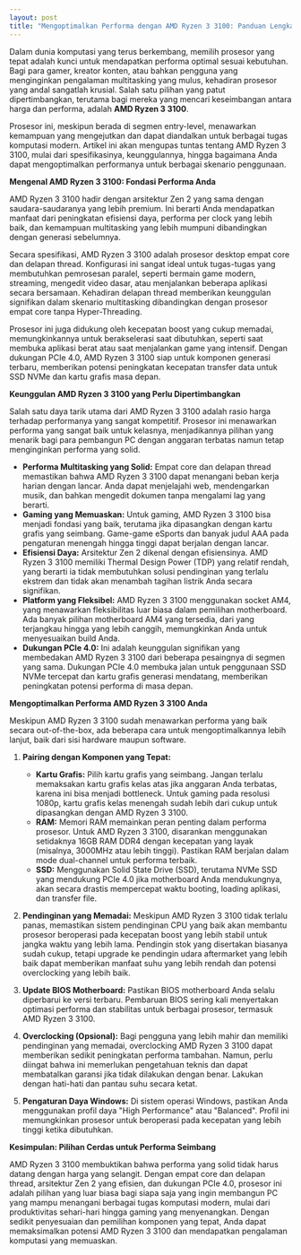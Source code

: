 ```yaml
---
layout: post
title: "Mengoptimalkan Performa dengan AMD Ryzen 3 3100: Panduan Lengkap"
---
```


Dalam dunia komputasi yang terus berkembang, memilih prosesor yang tepat adalah kunci untuk mendapatkan performa optimal sesuai kebutuhan. Bagi para gamer, kreator konten, atau bahkan pengguna yang menginginkan pengalaman multitasking yang mulus, kehadiran prosesor yang andal sangatlah krusial. Salah satu pilihan yang patut dipertimbangkan, terutama bagi mereka yang mencari keseimbangan antara harga dan performa, adalah **AMD Ryzen 3 3100**.

Prosesor ini, meskipun berada di segmen entry-level, menawarkan kemampuan yang mengejutkan dan dapat diandalkan untuk berbagai tugas komputasi modern. Artikel ini akan mengupas tuntas tentang AMD Ryzen 3 3100, mulai dari spesifikasinya, keunggulannya, hingga bagaimana Anda dapat mengoptimalkan performanya untuk berbagai skenario penggunaan.

**Mengenal AMD Ryzen 3 3100: Fondasi Performa Anda**

AMD Ryzen 3 3100 hadir dengan arsitektur Zen 2 yang sama dengan saudara-saudaranya yang lebih premium. Ini berarti Anda mendapatkan manfaat dari peningkatan efisiensi daya, performa per clock yang lebih baik, dan kemampuan multitasking yang lebih mumpuni dibandingkan dengan generasi sebelumnya.

Secara spesifikasi, AMD Ryzen 3 3100 adalah prosesor desktop empat core dan delapan thread. Konfigurasi ini sangat ideal untuk tugas-tugas yang membutuhkan pemrosesan paralel, seperti bermain game modern, streaming, mengedit video dasar, atau menjalankan beberapa aplikasi secara bersamaan. Kehadiran delapan thread memberikan keunggulan signifikan dalam skenario multitasking dibandingkan dengan prosesor empat core tanpa Hyper-Threading.

Prosesor ini juga didukung oleh kecepatan boost yang cukup memadai, memungkinkannya untuk berakselerasi saat dibutuhkan, seperti saat membuka aplikasi berat atau saat menjalankan game yang intensif. Dengan dukungan PCIe 4.0, AMD Ryzen 3 3100 siap untuk komponen generasi terbaru, memberikan potensi peningkatan kecepatan transfer data untuk SSD NVMe dan kartu grafis masa depan.

**Keunggulan AMD Ryzen 3 3100 yang Perlu Dipertimbangkan**

Salah satu daya tarik utama dari AMD Ryzen 3 3100 adalah rasio harga terhadap performanya yang sangat kompetitif. Prosesor ini menawarkan performa yang sangat baik untuk kelasnya, menjadikannya pilihan yang menarik bagi para pembangun PC dengan anggaran terbatas namun tetap menginginkan performa yang solid.

*   **Performa Multitasking yang Solid:** Empat core dan delapan thread memastikan bahwa AMD Ryzen 3 3100 dapat menangani beban kerja harian dengan lancar. Anda dapat menjelajahi web, mendengarkan musik, dan bahkan mengedit dokumen tanpa mengalami lag yang berarti.
*   **Gaming yang Memuaskan:** Untuk gaming, AMD Ryzen 3 3100 bisa menjadi fondasi yang baik, terutama jika dipasangkan dengan kartu grafis yang seimbang. Game-game eSports dan banyak judul AAA pada pengaturan menengah hingga tinggi dapat berjalan dengan lancar.
*   **Efisiensi Daya:** Arsitektur Zen 2 dikenal dengan efisiensinya. AMD Ryzen 3 3100 memiliki Thermal Design Power (TDP) yang relatif rendah, yang berarti ia tidak membutuhkan solusi pendinginan yang terlalu ekstrem dan tidak akan menambah tagihan listrik Anda secara signifikan.
*   **Platform yang Fleksibel:** AMD Ryzen 3 3100 menggunakan socket AM4, yang menawarkan fleksibilitas luar biasa dalam pemilihan motherboard. Ada banyak pilihan motherboard AM4 yang tersedia, dari yang terjangkau hingga yang lebih canggih, memungkinkan Anda untuk menyesuaikan build Anda.
*   **Dukungan PCIe 4.0:** Ini adalah keunggulan signifikan yang membedakan AMD Ryzen 3 3100 dari beberapa pesaingnya di segmen yang sama. Dukungan PCIe 4.0 membuka jalan untuk penggunaan SSD NVMe tercepat dan kartu grafis generasi mendatang, memberikan peningkatan potensi performa di masa depan.

**Mengoptimalkan Performa AMD Ryzen 3 3100 Anda**

Meskipun AMD Ryzen 3 3100 sudah menawarkan performa yang baik secara out-of-the-box, ada beberapa cara untuk mengoptimalkannya lebih lanjut, baik dari sisi hardware maupun software.

1.  **Pairing dengan Komponen yang Tepat:**
    *   **Kartu Grafis:** Pilih kartu grafis yang seimbang. Jangan terlalu memaksakan kartu grafis kelas atas jika anggaran Anda terbatas, karena ini bisa menjadi bottleneck. Untuk gaming pada resolusi 1080p, kartu grafis kelas menengah sudah lebih dari cukup untuk dipasangkan dengan AMD Ryzen 3 3100.
    *   **RAM:** Memori RAM memainkan peran penting dalam performa prosesor. Untuk AMD Ryzen 3 3100, disarankan menggunakan setidaknya 16GB RAM DDR4 dengan kecepatan yang layak (misalnya, 3000MHz atau lebih tinggi). Pastikan RAM berjalan dalam mode dual-channel untuk performa terbaik.
    *   **SSD:** Menggunakan Solid State Drive (SSD), terutama NVMe SSD yang mendukung PCIe 4.0 jika motherboard Anda mendukungnya, akan secara drastis mempercepat waktu booting, loading aplikasi, dan transfer file.

2.  **Pendinginan yang Memadai:**
    Meskipun AMD Ryzen 3 3100 tidak terlalu panas, memastikan sistem pendinginan CPU yang baik akan membantu prosesor beroperasi pada kecepatan boost yang lebih stabil untuk jangka waktu yang lebih lama. Pendingin stok yang disertakan biasanya sudah cukup, tetapi upgrade ke pendingin udara aftermarket yang lebih baik dapat memberikan manfaat suhu yang lebih rendah dan potensi overclocking yang lebih baik.

3.  **Update BIOS Motherboard:**
    Pastikan BIOS motherboard Anda selalu diperbarui ke versi terbaru. Pembaruan BIOS sering kali menyertakan optimasi performa dan stabilitas untuk berbagai prosesor, termasuk AMD Ryzen 3 3100.

4.  **Overclocking (Opsional):**
    Bagi pengguna yang lebih mahir dan memiliki pendinginan yang memadai, overclocking AMD Ryzen 3 3100 dapat memberikan sedikit peningkatan performa tambahan. Namun, perlu diingat bahwa ini memerlukan pengetahuan teknis dan dapat membatalkan garansi jika tidak dilakukan dengan benar. Lakukan dengan hati-hati dan pantau suhu secara ketat.

5.  **Pengaturan Daya Windows:**
    Di sistem operasi Windows, pastikan Anda menggunakan profil daya "High Performance" atau "Balanced". Profil ini memungkinkan prosesor untuk beroperasi pada kecepatan yang lebih tinggi ketika dibutuhkan.

**Kesimpulan: Pilihan Cerdas untuk Performa Seimbang**

AMD Ryzen 3 3100 membuktikan bahwa performa yang solid tidak harus datang dengan harga yang selangit. Dengan empat core dan delapan thread, arsitektur Zen 2 yang efisien, dan dukungan PCIe 4.0, prosesor ini adalah pilihan yang luar biasa bagi siapa saja yang ingin membangun PC yang mampu menangani berbagai tugas komputasi modern, mulai dari produktivitas sehari-hari hingga gaming yang menyenangkan. Dengan sedikit penyesuaian dan pemilihan komponen yang tepat, Anda dapat memaksimalkan potensi AMD Ryzen 3 3100 dan mendapatkan pengalaman komputasi yang memuaskan.
